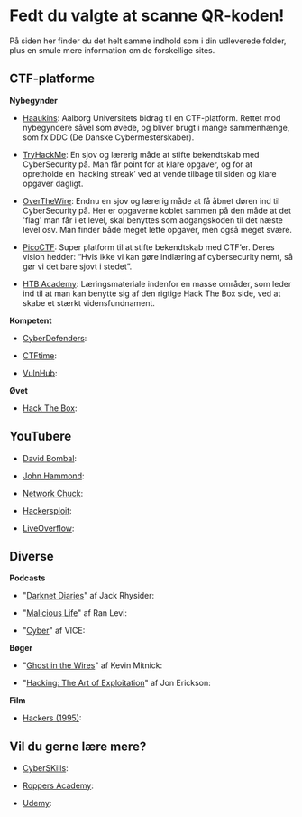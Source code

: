 # Fedt du valgte at scanne QR-koden!
På siden her finder du det helt samme indhold som i din udleverede folder, plus en smule mere information om de forskellige sites.

## CTF-platforme
**Nybegynder**
- [Haaukins](https://ff.haaukins.com): Aalborg Universitets bidrag til en CTF-platform. Rettet mod nybegyndere såvel som øvede, og bliver brugt i mange sammenhænge, som fx DDC (De Danske Cybermesterskaber).

- [TryHackMe](https://tryhackme.com): En sjov og lærerig måde at stifte bekendtskab med CyberSecurity på. Man får point for at klare opgaver, og for at opretholde en ‘hacking streak’ ved at vende tilbage til siden og klare opgaver dagligt.

- [OverTheWire](https://overthewire.org): Endnu en sjov og lærerig måde at få åbnet døren ind til CyberSecurity på. Her er opgaverne koblet sammen på den måde at det 'flag' man får i et level, skal benyttes som adgangskoden til det næste level osv. Man finder både meget lette opgaver, men også meget svære.

- [PicoCTF](https://picoctf.org): Super platform til at stifte bekendtskab med CTF’er. Deres vision hedder: “Hvis ikke vi kan gøre indlæring af cybersecurity nemt, så gør vi det bare sjovt i stedet”.

- [HTB Academy](https://academy.hackthebox.com): Læringsmateriale indenfor en masse områder, som leder ind til at man kan benytte sig af den rigtige Hack The Box side, ved at skabe et stærkt vidensfundnament. 

**Kompetent**
- [CyberDefenders](https://cyberdefenders.org/): 

- [CTFtime](https://ctftime.org/): 

- [VulnHub](https://www.vulnhub.com/): 

**Øvet**
- [Hack The Box](https://www.hackthebox.com/): 

## YouTubere
- [David Bombal](https://www.youtube.com/davidbombal): 

- [John Hammond](https://www.youtube.com/c/JohnHammond010): 

- [Network Chuck](https://www.youtube.com/networkchuck): 

- [Hackersploit](https://www.youtube.com/c/HackerSploit): 

- [LiveOverflow](https://www.youtube.com/c/LiveOverflow): 

## Diverse
**Podcasts**
- "[Darknet Diaries](https://darknetdiaries.com/)" af Jack Rhysider: 

- "[Malicious Life](https://malicious.life/)" af Ran Levi: 

- "[Cyber](https://open.spotify.com/show/3smcGJaAF6F7sioqFDQjzn)" af VICE: 

**Bøger**
- "[Ghost in the Wires](https://www.saxo.com/dk/ghost-in-the-wires_kevin-mitnick_paperback_9780316037723)" af Kevin Mitnick: 

- "[Hacking: The Art of Exploitation](https://www.saxo.com/dk/hacking-the-art-of-exploitation-2nd-edition_jon-erickson_epub_9781593273385)" af Jon Erickson: 

**Film**
- [Hackers (1995)](https://www.imdb.com/title/tt0113243/): 

## Vil du gerne lære mere?
- [CyberSKills](https://www.cyberskills.dk/): 

- [Roppers Academy](https://www.roppers.org/): 

- [Udemy](https://www.udemy.com/): 
